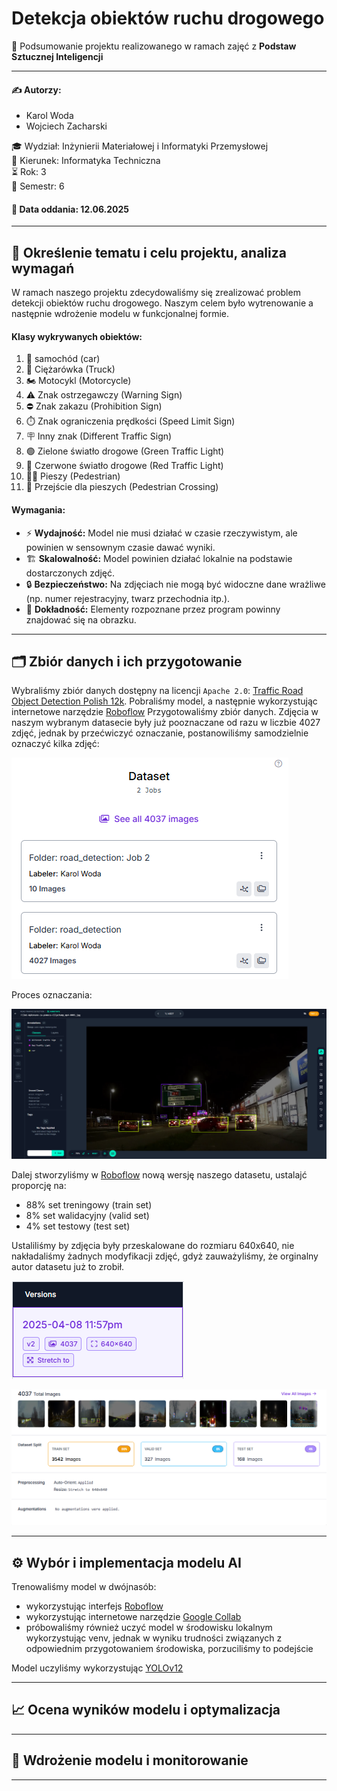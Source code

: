 # Detekcja obiektów ruchu drogowego
🤖 Podsumowanie projektu realizowanego w ramach zajęć z **Podstaw Sztucznej Inteligencji**

---

#### ✍️ Autorzy:
- Karol Woda
- Wojciech Zacharski

🎓 Wydział: Inżynierii Materiałowej i Informatyki Przemysłowej\
📘 Kierunek: Informatyka Techniczna\
⏳ Rok: 3\
🔖 Semestr: 6

#### 📆 Data oddania: 12.06.2025

---

## 🎯 Określenie tematu i celu projektu, analiza wymagań

W ramach naszego projektu zdecydowaliśmy się zrealizować problem detekcji obiektów ruchu drogowego. Naszym celem było wytrenowanie a następnie wdrożenie modelu w funkcjonalnej formie.

#### Klasy wykrywanych obiektów:

1. 🚗 samochód (car)
2. 🚛 Ciężarówka (Truck)
3. 🏍️ Motocykl (Motorcycle)
4. ⚠️ Znak ostrzegawczy (Warning Sign)
5. ⛔ Znak zakazu (Prohibition Sign)
6. ⏱️ Znak ograniczenia prędkości (Speed Limit Sign)
7. 🪧 Inny znak (Different Traffic Sign)
8. 🟢 Zielone światło drogowe (Green Traffic Light)
9. 🔴 Czerwone światło drogowe (Red Traffic Light)
10. 🚶‍♂️ Pieszy (Pedestrian)
11. 🚸 Przejście dla pieszych (Pedestrian Crossing)

#### Wymagania:
- ⚡ **Wydajność:** Model nie musi działać w czasie rzeczywistym, ale powinien w sensownym czasie dawać wyniki.
- 🏗️ **Skalowalność:** Model powinien działać lokalnie na podstawie dostarczonych zdjęć.
- 🔒️ **Bezpieczeństwo:** Na zdjęciach nie mogą być widoczne dane wrażliwe (np. numer rejestracyjny, twarz przechodnia itp.).
- 🧮 **Dokładność:** Elementy rozpoznane przez program powinny znajdować się na obrazku.

---

## 🗂️ Zbiór danych i ich przygotowanie

Wybraliśmy zbiór danych dostępny na licencji `Apache 2.0`: [Traffic Road Object Detection Polish 12k](https://www.kaggle.com/datasets/mikoajkoek/traffic-road-object-detection-polish-12k).
Pobraliśmy model, a następnie wykorzystując internetowe narzędzie [Roboflow](https://roboflow.com/brand)
Przygotowaliśmy zbiór danych. Zdjęcia w naszym wybranym datasecie były już pooznaczane od razu w liczbie 4027 zdjęć, jednak by przećwiczyć oznaczanie, postanowiliśmy samodzielnie oznaczyć kilka zdjęć:

![](Documentation_Photos/img.png)

Proces oznaczania:

![](Documentation_Photos/img_1.png)

Dalej stworzyliśmy w [Roboflow](https://roboflow.com/brand) nową wersję naszego datasetu, ustalajć proporcję na:
- 88% set treningowy (train set)
- 8% set walidacyjny (valid set)
- 4% set testowy (test set)

Ustaliliśmy by zdjęcia były przeskalowane do rozmiaru 640x640, nie nakładaliśmy żadnych modyfikacji zdjęć, gdyż zauważyliśmy, że orginalny autor datasetu już to zrobił.

![](Documentation_Photos/img_2.png)

![](Documentation_Photos/img_3.png)

---

## ⚙️ Wybór i implementacja modelu AI

Trenowaliśmy model w dwójnasób:
- wykorzystując interfejs [Roboflow](https://roboflow.com/brand)
- wykorzystując internetowe narzędzie [Google Collab](https://colab.google/)
- próbowaliśmy również uczyć model w środowisku lokalnym wykorzystując venv, jednak w wyniku trudności związanych z odpowiednim przygotowaniem środowiska, porzuciliśmy to podejście

Model uczyliśmy wykorzystując [YOLOv12](https://github.com/sunsmarterjie/yolov12)

---

## 📈 Ocena wyników modelu i optymalizacja

---

## 🚀 Wdrożenie modelu i monitorowanie

---